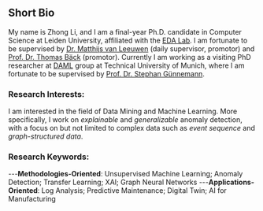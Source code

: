 ## Short Bio
My name is Zhong Li, and I am a final-year Ph.D. candidate in Computer Science at Leiden University, affiliated with the [EDA Lab](https://eda.liacs.nl/). I am fortunate  to be supervised  by [Dr. Matthijs van Leeuwen](https://scholar.google.com/citations?user=GGLwU28AAAAJ&hl=en) (daily supervisor, promotor) and [Prof. Dr. Thomas Bäck](https://scholar.google.com/citations?user=x7LEID0AAAAJ&hl=en) (promotor). Currently I am working as a visiting PhD researcher at [DAML](https://www.cs.cit.tum.de/en/daml/home/) group at Technical University of Munich, where I am fortunate to be supervised by [Prof. Dr. Stephan Günnemann](https://scholar.google.de/citations?user=npqoAWwAAAAJ&hl=de).

### Research Interests: 
I am interested in the field of Data Mining and Machine Learning. More specifically, I work on *explainable* and *generalizable* anomaly detection, with a focus on but not limited to complex data such as *event sequence* and *graph-structured data*. 

### Research Keywords: 
---**Methodologies-Oriented**: Unsupervised Machine Learning; Anomaly Detection; Transfer Learning; XAI; Graph Neural Networks
---**Applications-Oriented**: Log Analysis; Predictive Maintenance; Digital Twin; AI for Manufacturing
